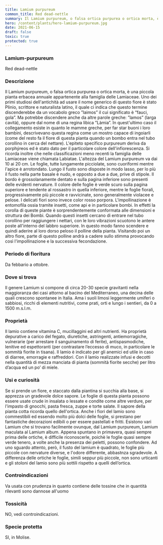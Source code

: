 ```yaml
---
title: Lamium purpureum
common_title: Red dead-nettle
summary: Il Lamium purpureum, o falsa ortica purpurea o ortica morta, è una piccola pianta erbacea annuale appartenente alla famiglia delle Lamiaceae.
hero: /content/plants/hero-lamium-purpureum.jpg
date: 2021-06-15
draft: false
toxic: true
protected: true
---
```

### Lamium-purpureum
Red dead-nettle

### Descrizione
Il Lamium purpureum, o falsa ortica purpurea o ortica morta, è una piccola pianta erbacea annuale appartenente alla famiglia delle Lamiaceae.
Uno dei primi studiosi dell'antichità ad usare il nome generico di questo fiore è stato Plinio, scrittore e naturalista latino, il quale ci indica che questo termine discenderebbe da un vocabolo greco ”laimos” il cui significato è “fauci, gola”. Ma potrebbe discendere anche da altre parole greche: ”lamos” (larga cavità), oppure dal nome di una regina libica ”Làmia”. In quest'ultimo caso il collegamento esiste in quanto le mamme greche, per far star buoni i loro bambini, descrivevano questa regina come un mostro capace di ingoiarli (come del resto fa il fiore di questa pianta quando un bombo entra nel tubo corollino in cerca del nettare). L'epiteto specifico purpureum deriva da porphýreos ed è stato dato per il particolare colore dell'infiorescenza.
Si ricorda inoltre che nelle classificazioni meno recenti la famiglia delle Lamiaceae viene chiamata Labiatae.
L'altezza del Lamium purpureum va dai 10 ai 20 cm. Le foglie, tutte lungamente picciolate, sono cuoriformi mentre l'apice è arrotondato. Lungo il fusto sono disposte in modo lasso, per lo più il fusto nella parte basale è nudo, e opposto a due a due, prive di stipole. Il bordo è grossolanamente dentato e sulla pagina inferiore sono presenti delle evidenti nervature. Il colore delle foglie è verde scuro sulla pagina superiore e tendente al rossastro in quella inferiore, mentre le foglie fiorali, progressivamente più piccole e ravvicinate, sono generalmente violacee e pelose. I delicati fiori sono invece color rosso porpora.
L'impollinazione è entomofila ossia tramite insetti, come api e in particolare bombi. In effetti la corolla di queste piante è sorprendentemente conformata alle dimensioni e struttura dei Bombi. Quando questi insetti cercano di entrare nel tubo corollino per raggiungere i nettari, con le loro vibrazioni scuotono le antere poste all'interno del labbro superiore. In questo modo fanno scendere e quindi aderire al loro dorso peloso il polline della pianta. Visitando poi un altro fiore, parte di questo polline andrà a cadere sullo stimma provocando così l'impollinazione e la successiva fecondazione.

### Periodo di fioritura
Da febbario a ottobre.

### Dove si trova
Il genere Lamium si compone di circa 20-30 specie gravitanti nella maggioranza dei casi attorno al bacino del Mediterraneo, una decina delle quali crescono spontanee in Italia. Ama i suoli limosi leggermente umiferi o sabbiosi, ricchi di elementi nutritivi, come prati, orti e lungo i sentieri, da 0 a 1500 m.s.l.m.

### Proprietà
Il lamio contiene vitamina C, mucillaggini ed altri nutrienti. Ha proprietà depurative a carico del fegato, diuretiche, astringenti, antiemorragiche, vulnerarie (per arrestare il sanguinamento di ferite), antispasmodiche, lenitive ed espettoranti (per contrastare l’eccesso di muco, in particolare le sommità fiorite in tisana). Il lamio è indicato per gli anemici ed utile in caso di diarree, emorragie e raffreddori.
Con il lamio realizzate infusi e decotti nella quantità di mezza manciata di pianta (sommità fiorite secche) per litro d’acqua ed un po’ di miele.

### Usi e curiosità
Se si prende un fiore, e staccato dalla piantina si succhia alla base, si apprezza un gradevole dolce sapore. Le foglie di questa pianta possono essere usate crude in insalata o lessate e condite come altre verdure, per l'impasto di gnocchi, pasta fresca, zuppe e torte salate. Il sapore della pianta cotta ricorda quello dell'ortica.
Anche i fiori del lamio sono commestibili ed essendo molto più dolci delle foglie, si prestano per fantastiche decorazioni edibili o per essere pastellati e fritti.
Esistono vari Lamium che si trovano facilmente ovunque, dal Lamium purpureum, Lamium maculata al Lamium album.
Appena spuntano in primavera, quasi sempre prima delle ortiche, è difficile riconoscerle, poichè le foglie quasi sempre verde tenero, a volte anche la presenza dei peletti, possono confondere. Ad uno sguardo attento, però, il fusto del lamium è quadrato, le foglie più piccole con nervature diverse, e l'odore differente, abbastnza sgradevole. A differenza delle ortiche le foglie, simili seppur più piccole, non sono urticanti e gli stoloni del lamio sono più sottili rispetto a quelli dell’ortica.

### Controindicazioni
Va usata con prudenza in quanto contiene delle tossine che in quantità rilevanti sono dannose all'uomo

### Tossicità
NO, vedi controindicazioni.

### Specie protetta
SI, in Molise.
